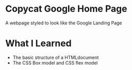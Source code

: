 # Copycat Google Home Page
A webpage styled to look like the Google Landing Page

# What I Learned
* The basic structure of a HTMLdocument
* The CSS Box model and CSS flex model
